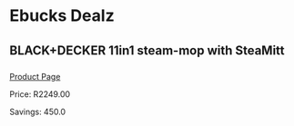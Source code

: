 
# Ebucks Dealz
## BLACK+DECKER 11in1 steam-mop with SteaMitt
[Product Page](https://www.ebucks.com/web/shop/productSelected.do?prodId=570825366&catId=998409624)

Price: R2249.00

Savings: 450.0


	